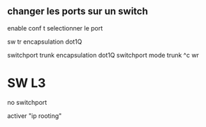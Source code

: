 

## changer les ports sur un switch
enable
conf t
selectionner le port

sw tr encapsulation dot1Q

switchport trunk encapsulation dot1Q
switchport mode trunk
^c
wr





# SW L3

no switchport

activer "ip rooting"